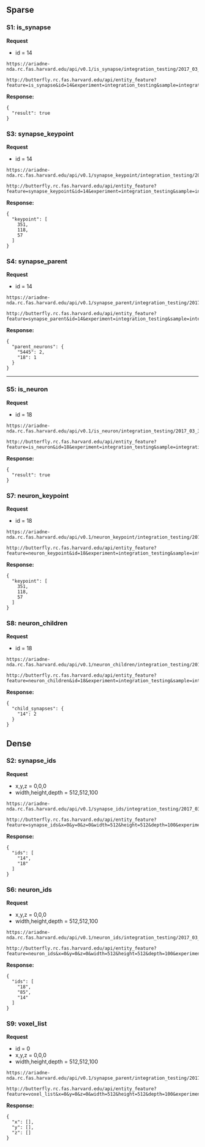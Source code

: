 ## Sparse

### S1: is_synapse

**Request**

- id = 14


```
https://ariadne-nda.rc.fas.harvard.edu/api/v0.1/is_synapse/integration_testing/2017_03_31/raw/14
```

```
http://butterfly.rc.fas.harvard.edu/api/entity_feature?feature=is_synapse&id=14&experiment=integration_testing&sample=integration_testing&dataset=2017_03_31&channel=raw
```

**Response:**

```
{
  "result": true
}
```

### S3: synapse_keypoint

**Request**

- id = 14

```
https://ariadne-nda.rc.fas.harvard.edu/api/v0.1/synapse_keypoint/integration_testing/2017_03_31/raw/0/14
```

```
http://butterfly.rc.fas.harvard.edu/api/entity_feature?feature=synapse_keypoint&id=14&experiment=integration_testing&sample=integration_testing&dataset=2017_03_31&channel=raw
```

**Response:**

```
{
  "keypoint": [
    351,
    118,
    57
  ]
}
```

### S4: synapse_parent

**Request**

- id = 14

```
https://ariadne-nda.rc.fas.harvard.edu/api/v0.1/synapse_parent/integration_testing/2017_03_31/raw/14
```

```
http://butterfly.rc.fas.harvard.edu/api/entity_feature?feature=synapse_parent&id=14&experiment=integration_testing&sample=integration_testing&dataset=2017_03_31&channel=raw
```

**Response:**

```
{
  "parent_neurons": {
    "5445": 2,
    "18": 1
  }
}
```

*****


### S5: is_neuron

**Request**

- id = 18

```
https://ariadne-nda.rc.fas.harvard.edu/api/v0.1/is_neuron/integration_testing/2017_03_31/raw/18
```

```
http://butterfly.rc.fas.harvard.edu/api/entity_feature?feature=is_neuron&id=18&experiment=integration_testing&sample=integration_testing&dataset=2017_03_31&channel=raw
```

**Response:**

```
{
  "result": true
}
```

### S7: neuron_keypoint

**Request**

- id = 18

```
https://ariadne-nda.rc.fas.harvard.edu/api/v0.1/neuron_keypoint/integration_testing/2017_03_31/raw/0/18
```

```
http://butterfly.rc.fas.harvard.edu/api/entity_feature?feature=neuron_keypoint&id=18&experiment=integration_testing&sample=integration_testing&dataset=2017_03_31&channel=raw
```


**Response:**

```
{
  "keypoint": [
    351,
    118,
    57
  ]
}
```

### S8: neuron_children

**Request**

- id = 18

```
https://ariadne-nda.rc.fas.harvard.edu/api/v0.1/neuron_children/integration_testing/2017_03_31/raw/18
```

```
http://butterfly.rc.fas.harvard.edu/api/entity_feature?feature=neuron_children&id=18&experiment=integration_testing&sample=integration_testing&dataset=2017_03_31&channel=raw
```


**Response:**

```
{
  "child_synapses": {
    "14": 2
  }
}
```

## Dense

### S2: synapse_ids

**Request**

- x,y,z = 0,0,0
- width,height,depth = 512,512,100

```
https://ariadne-nda.rc.fas.harvard.edu/api/v0.1/synapse_ids/integration_testing/2017_03_31/raw/0/0,512/0,512/0,100/
```

```
http://butterfly.rc.fas.harvard.edu/api/entity_feature?feature=synapse_ids&x=0&y=0&z=0&width=512&height=512&depth=100&experiment=integration_testing&sample=integration_testing&dataset=2017_03_31&channel=raw
```

**Response:**

```
{
  "ids": [
    "14",
    "18"
  ]
}
```

### S6: neuron_ids

**Request**

- x,y,z = 0,0,0
- width,height,depth = 512,512,100


```
https://ariadne-nda.rc.fas.harvard.edu/api/v0.1/neuron_ids/integration_testing/2017_03_31/raw/0/0,512/0,512/0,100/
```

```
http://butterfly.rc.fas.harvard.edu/api/entity_feature?feature=neuron_ids&x=0&y=0&z=0&width=512&height=512&depth=100&experiment=integration_testing&sample=integration_testing&dataset=2017_03_31&channel=raw
```

**Response:**

```
{
  "ids": [
    "18", 
    "85", 
    "14"
  ]
}
```

### S9: voxel_list

**Request**

- id = 0
- x,y,z = 0,0,0
- width,height,depth = 512,512,100

```
https://ariadne-nda.rc.fas.harvard.edu/api/v0.1/synapse_parent/integration_testing/2017_03_31/raw/0/0,512/0,512/0,100/
```

```
http://butterfly.rc.fas.harvard.edu/api/entity_feature?feature=voxel_list&x=0&y=0&z=0&width=512&height=512&depth=100&experiment=integration_testing&sample=integration_testing&dataset=2017_03_31&channel=raw
```

**Response:**

```
{
  "x": [],
  "y": [],
  "z": []
}
```
